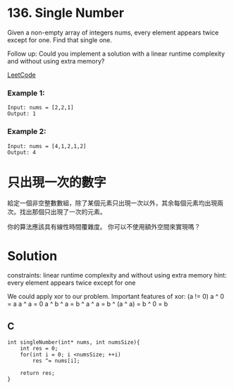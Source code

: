 # 136. Single Number
Given a non-empty array of integers nums, every element appears twice except for one. Find that single one.

Follow up: Could you implement a solution with a linear runtime complexity and without using extra memory?

[LeetCode](https://leetcode.com/problems/single-number/)  

### Example 1:
```
Input: nums = [2,2,1]
Output: 1
```
### Example 2:
```
Input: nums = [4,1,2,1,2]
Output: 4
```
# 只出現一次的數字
給定一個非空整數數組，除了某個元素只出現一次以外，其余每個元素均出現兩次。找出那個只出現了一次的元素。  

你的算法應該具有線性時間覆雜度。 你可以不使用額外空間來實現嗎？

# Solution
constraints: linear runtime complexity and without using extra memory
hint: every element appears twice except for one

We could apply xor to our problem. 
Important features of xor: (a != 0)
a ^ 0 = a
a ^ a = 0
a ^ b ^ a = b ^ a ^ a = b ^ (a ^ a) = b ^ 0 = b

## C

```
int singleNumber(int* nums, int numsSize){
    int res = 0;
    for(int i = 0; i <numsSize; ++i)
        res ^= nums[i];

    return res;
}
```


